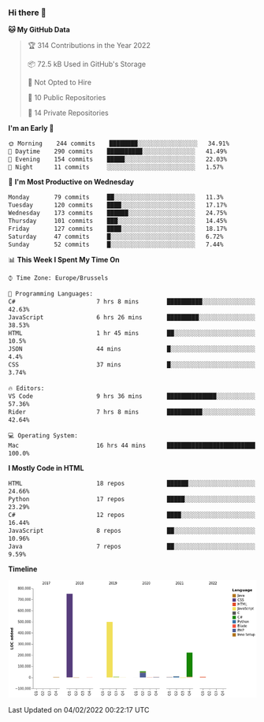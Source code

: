 ### Hi there 👋

<!--START_SECTION:waka-->
**🐱 My GitHub Data** 

> 🏆 314 Contributions in the Year 2022
 > 
> 📦 72.5 kB Used in GitHub's Storage 
 > 
> 🚫 Not Opted to Hire
 > 
> 📜 10 Public Repositories 
 > 
> 🔑 14 Private Repositories  
 > 
**I'm an Early 🐤** 

```text
🌞 Morning    244 commits    ████████░░░░░░░░░░░░░░░░░   34.91% 
🌆 Daytime    290 commits    ██████████░░░░░░░░░░░░░░░   41.49% 
🌃 Evening    154 commits    █████░░░░░░░░░░░░░░░░░░░░   22.03% 
🌙 Night      11 commits     ░░░░░░░░░░░░░░░░░░░░░░░░░   1.57%

```
📅 **I'm Most Productive on Wednesday** 

```text
Monday       79 commits     ██░░░░░░░░░░░░░░░░░░░░░░░   11.3% 
Tuesday      120 commits    ████░░░░░░░░░░░░░░░░░░░░░   17.17% 
Wednesday    173 commits    ██████░░░░░░░░░░░░░░░░░░░   24.75% 
Thursday     101 commits    ███░░░░░░░░░░░░░░░░░░░░░░   14.45% 
Friday       127 commits    ████░░░░░░░░░░░░░░░░░░░░░   18.17% 
Saturday     47 commits     █░░░░░░░░░░░░░░░░░░░░░░░░   6.72% 
Sunday       52 commits     █░░░░░░░░░░░░░░░░░░░░░░░░   7.44%

```


📊 **This Week I Spent My Time On** 

```text
⌚︎ Time Zone: Europe/Brussels

💬 Programming Languages: 
C#                       7 hrs 8 mins        ██████████░░░░░░░░░░░░░░░   42.63% 
JavaScript               6 hrs 26 mins       █████████░░░░░░░░░░░░░░░░   38.53% 
HTML                     1 hr 45 mins        ██░░░░░░░░░░░░░░░░░░░░░░░   10.5% 
JSON                     44 mins             █░░░░░░░░░░░░░░░░░░░░░░░░   4.4% 
CSS                      37 mins             █░░░░░░░░░░░░░░░░░░░░░░░░   3.74%

🔥 Editors: 
VS Code                  9 hrs 36 mins       ██████████████░░░░░░░░░░░   57.36% 
Rider                    7 hrs 8 mins        ██████████░░░░░░░░░░░░░░░   42.64%

💻 Operating System: 
Mac                      16 hrs 44 mins      █████████████████████████   100.0%

```

**I Mostly Code in HTML** 

```text
HTML                     18 repos            ██████░░░░░░░░░░░░░░░░░░░   24.66% 
Python                   17 repos            █████░░░░░░░░░░░░░░░░░░░░   23.29% 
C#                       12 repos            ████░░░░░░░░░░░░░░░░░░░░░   16.44% 
JavaScript               8 repos             ██░░░░░░░░░░░░░░░░░░░░░░░   10.96% 
Java                     7 repos             ██░░░░░░░░░░░░░░░░░░░░░░░   9.59%

```


**Timeline**

![Chart not found](https://raw.githubusercontent.com/guillaumedeplancke/guillaumedeplancke/main/charts/bar_graph.png) 


 Last Updated on 04/02/2022 00:22:17 UTC
<!--END_SECTION:waka-->
